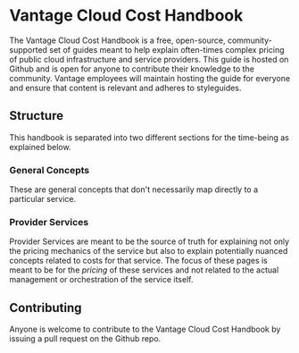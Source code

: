 # Vantage Cloud Cost Handbook

The Vantage Cloud Cost Handbook is a free, open-source, community-supported set of guides meant to help explain often-times complex pricing of public cloud infrastructure and service providers. This guide is hosted on Github and is open for anyone to contribute their knowledge to the community. Vantage employees will maintain hosting the guide for everyone and ensure that content is relevant and adheres to styleguides.

## Structure

This handbook is separated into two different sections for the time-being as explained below.

### General Concepts

These are general concepts that don't necessarily map directly to a particular service.

### Provider Services

Provider Services are meant to be the source of truth for explaining not only the pricing mechanics of the service but also to explain potentially nuanced concepts related to costs for that service. The focus of these pages is meant to be for the _pricing_ of these services and not related to the actual management or orchestration of the service itself. 

## Contributing

Anyone is welcome to contribute to the Vantage Cloud Cost Handbook by issuing a pull request on the Github repo. 
